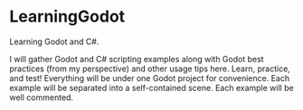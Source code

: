 # LearningGodot
Learning Godot and C#.

I will gather Godot and C# scripting examples along with Godot best practices (from my perspective) and other usage tips here. Learn, practice, and test! Everything will be under one Godot project for convenience. Each example will be separated into a self-contained scene. Each example will be well commented.
